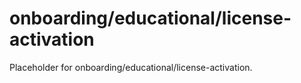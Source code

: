 # onboarding/educational/license-activation

Placeholder for onboarding/educational/license-activation.